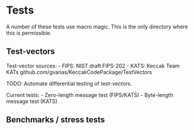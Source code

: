 # Tests

A number of these tests use macro magic. This is the only directory
where this is permissible.

## Test-vectors

Test-vector sources:
    - FIPS: NIST draft FIPS-202
    - KATS: Keccak Team KATs
      github.com/gvanas/KeccakCodePackage/TestVectors

TODO: Automate differential testing of test-vectors.

Current tests:
    - Zero-length message test (FIPS/KATS)
    - Byte-length message test (KATS)

## Benchmarks / stress tests


